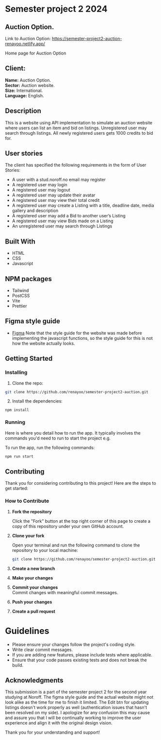 # Semester project 2 2024

## Auction Option.
Link to Auction Option: https://semester-project2-auction-renayoo.netlify.app/


Home page for Auction Option

## Client:
**Name:** Auction Option.  
**Sector:** Auction website.  
**Size:** International.  
**Language:** English.  

## Description
This is a website using API implementation to simulate an auction website where users can list an item and bid on listings. Unregistered user may search through listings. All newly registered users gets 1000 credits to bid for. 


## User stories 
The client has specified the following requirements in the form of User Stories:

- A user with a stud.noroff.no email may register
- A registered user may login
- A registered user may logout
- A registered user may update their avatar
- A registered user may view their total credit
- A registered user may create a Listing with a title, deadline date, media gallery and description
- A registered user may add a Bid to another user’s Listing
- A registered user may view Bids made on a Listing
- An unregistered user may search through Listings

## Built With

- HTML
- CSS
- Javascript

## NPM packages
 - Tailwind
 - PostCSS
 - Vite
 - Prettier

## Figma style guide
- [Figma](https://www.figma.com/design/JRSTsx1mrKRSLJVItHMgcj/Semester-Project-2---DEC-2024?node-id=0-1&t=fM9cW1LdoSEz2eU3-0)
Note that the style guide for the website was made before implementing the javascript functions, so the style guide for this is not how the website actually looks. 

## Getting Started

### Installing

1. Clone the repo:

```bash
git clone https://github.com/renayoo/semester-project2-auction.git
```

2. Install the dependencies:

```
npm install
```

### Running

Here is where you detail how to run the app. It typically involves the commands you'd need to run to start the project e.g.

To run the app, run the following commands:

```bash
npm run start
```
## Contributing

Thank you for considering contributing to this project! Here are the steps to get started:

### How to Contribute

1. **Fork the repository**

   Click the "Fork" button at the top right corner of this page to create a copy of this repository under your own GitHub account.

2. **Clone your fork**

   Open your terminal and run the following command to clone the repository to your local machine:

   ```bash
   git clone https://github.com/renayoo/semester-project2-auction.git
   ```
3. **Create a new branch** 

4. **Make your changes**
5. **Commit your changes**  
    Commit changes with meaningful commit messages.
6. **Push your changes** 
7. **Create a pull request**

# Guidelines

- Please ensure your changes follow the project's coding style.
- Write clear commit messages.
- If you are adding new features, please include tests where applicable.
- Ensure that your code passes existing tests and does not break the build.

## Acknowledgments

This submission is a part of the semester project 2 for the second year studying at Noroff. The figma style guide and the actual website might not look alike as the time for me to finish it limited. The Edit btn for updating listings doesn't work properly as well (authentication issues that hasn't been resolved on my side).
I apologize for any confusion this may cause and assure you that I will be continually working to improve the user experience and align it with the original design vision.  

Thank you for your understanding and support!
